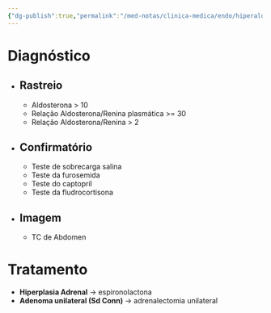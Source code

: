 ```yaml
---
{"dg-publish":true,"permalink":"/med-notas/clinica-medica/endo/hiperaldosteronismo-primario/","tags":["review"]}
---
```


# Diagnóstico
- ## Rastreio
	- Aldosterona > 10
	- Relação Aldosterona/Renina plasmática >= 30
	- Relação Aldosterona/Renina > 2

- ## Confirmatório
	- Teste de sobrecarga salina
	- Teste da furosemida
	- Teste do captopril
	- Teste da fludrocortisona

- ## Imagem
	- TC de Abdomen
# Tratamento
- **Hiperplasia Adrenal** -> espironolactona
- **Adenoma unilateral (Sd Conn)** -> adrenalectomia unilateral
